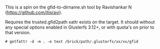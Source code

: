 This is a spin on the gfid-to-dirname.sh tool by Ravishankar N (https://github.com/itisravi). 

Requires the trusted.gfid2path xattr exists on the target. It should without any special options
enabled in Glusterfs 3.12+, or with quota's on prior to that version.

```
# getfattr -d -m . -e text /brick/path/.glusterfs/xx/xx/gfid
```

